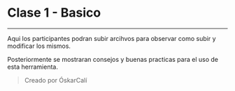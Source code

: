 # Clase 1 - Basico
---

Aqui los participantes podran subir arcihvos para observar como subir y modificar los mismos.

Posteriormente se mostraran consejos y buenas practicas para el uso de esta herramienta.


> Creado por ÓskarCalí
